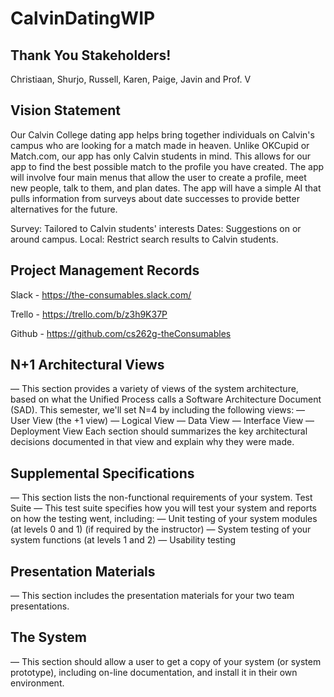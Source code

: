 # CalvinDatingWIP

Thank You Stakeholders!
------------------------
Christiaan, Shurjo, Russell, Karen, Paige, Javin and Prof. V

Vision Statement
------------------------
Our Calvin College dating app helps bring together individuals on Calvin's campus who are looking for a match made in heaven. Unlike OKCupid or Match.com, our app has only Calvin students in mind. This allows for our app to find the best possible match to the profile you have created. The app will involve four main menus that allow the user to create a profile, meet new people, talk to them, and plan dates. The app will have a simple AI that pulls information from surveys about date successes to provide better alternatives for the future.

Survey: Tailored to Calvin students' interests
Dates: Suggestions on or around campus.
Local: Restrict search results to Calvin students.

Project Management Records
------------------------
Slack  - https://the-consumables.slack.com/

Trello - https://trello.com/b/z3h9K37P

Github - https://github.com/cs262g-theConsumables

N+1 Architectural Views 
------------------------
— This section provides a variety of views of the system architecture, based on what the Unified Process calls a Software Architecture Document (SAD). This semester, we'll set N=4 by including the following views:
— User View (the +1 view)
— Logical View
— Data View
— Interface View
— Deployment View
Each section should summarizes the key architectural decisions documented in that view and explain why they were made.

Supplemental Specifications 
------------------------
— This section lists the non-functional requirements of your system.
Test Suite — This test suite specifies how you will test your system and reports on how the testing went, including:
— Unit testing of your system modules (at levels 0 and 1) (if required by the instructor)
— System testing of your system functions (at levels 1 and 2)
— Usability testing

Presentation Materials 
------------------------
— This section includes the presentation materials for your two team presentations.

The System
------------------------
— This section should allow a user to get a copy of your system (or system prototype), including on-line documentation, and install it in their own environment.
